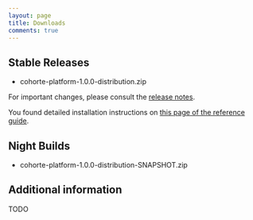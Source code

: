 ```yaml
---
layout: page
title: Downloads
comments: true
---
```


## Stable Releases

 * cohorte-platform-1.0.0-distribution.zip

For important changes, please consult the [release notes](#).

You found detailed installation instructions on [this page of the reference guide](../documentation/reference-guide/setup.html).

## Night Builds

 * cohorte-platform-1.0.0-distribution-SNAPSHOT.zip

## Additional information

TODO


